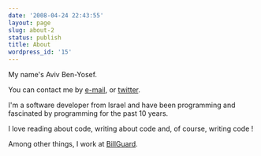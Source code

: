 ```yaml
---
date: '2008-04-24 22:43:55'
layout: page
slug: about-2
status: publish
title: About
wordpress_id: '15'
---
```


My name's Aviv Ben-Yosef.

You can contact me by [e-mail](mailto:aviv.by+blog@gmail.com), or [twitter](http://www.twitter.com/avivby).

I'm a software developer from Israel and have been programming and fascinated by programming for the past 10 years.

I love reading about code, writing about code and, of course, writing code !

Among other things, I work at [BillGuard](http://www.billguard.com).
